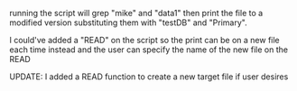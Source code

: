 running the script will grep "mike" and "data1" then print the file to a modified version  substituting them with "testDB" and "Primary".

I could've added a "READ" on the script so the print can be on a new file each time instead and the user can specify the name of the new file on the READ

UPDATE: I added a READ function to create a new target file if user desires 
